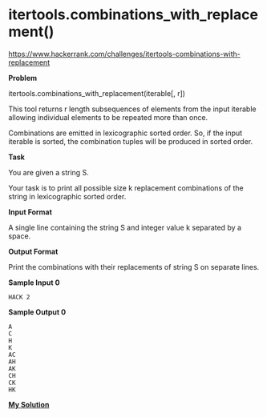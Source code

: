 # itertools.combinations_with_replacement()

https://www.hackerrank.com/challenges/itertools-combinations-with-replacement

**Problem**

itertools.combinations_with_replacement(iterable[, r])     

This tool returns r length subsequences of elements from the input iterable allowing individual elements to be repeated more than once.  

Combinations are emitted in lexicographic sorted order. So, if the input iterable is sorted, the combination tuples will be produced in sorted order.

**Task** 

You are given a string S.   

Your task is to print all possible size k replacement combinations of the string in lexicographic sorted order.

**Input Format**

A single line containing the string S and integer value k separated by a space.

**Output Format**

Print the combinations with their replacements of string S on separate lines.

**Sample Input 0**

```
HACK 2
```

**Sample Output 0**

```
A
C
H
K
AC
AH
AK
CH
CK
HK
```

[**My Solution**](answer.py)
